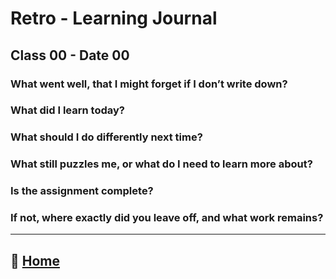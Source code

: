 # Retro - Learning Journal

## Class 00 - Date 00

### What went well, that I might forget if I don’t write down?

### What did I learn today?

### What should I do differently next time?

### What still puzzles me, or what do I need to learn more about?

### Is the assignment complete?

### If not, where exactly did you leave off, and what work remains?

_____

## 🏡 [**Home**](https://mistidinzy.github.io/ReadingNotes/)